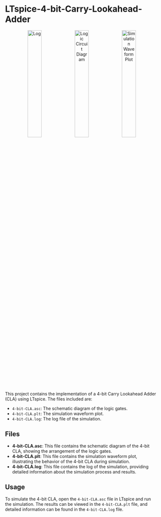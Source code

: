 # LTspice-4-bit-Carry-Lookahead-Adder

<p align="center">
  <img src="LTspice-4-bit-Carry-Lookdahead_Adder/log.png" alt="Log" width="30%">
  <img src="LTspice-4-bit-Carry-Lookdahead_Adder/Logic Circuit Diagram.png" alt="Logic Circuit Diagram" width="30%">
  <img src="LTspice-4-bit-Carry-Lookdahead_Adder/Simulation Waveform Plot.png" alt="Simulation Waveform Plot" width="30%">
</p>

This project contains the implementation of a 4-bit Carry Lookahead Adder (CLA) using LTspice. The files included are:

- `4-bit-CLA.asc`: The schematic diagram of the logic gates.
- `4-bit-CLA.plt`: The simulation waveform plot.
- `4-bit-CLA.log`: The log file of the simulation.

## Files

- **4-bit-CLA.asc**: This file contains the schematic diagram of the 4-bit CLA, showing the arrangement of the logic gates.
- **4-bit-CLA.plt**: This file contains the simulation waveform plot, illustrating the behavior of the 4-bit CLA during simulation.
- **4-bit-CLA.log**: This file contains the log of the simulation, providing detailed information about the simulation process and results.

## Usage

To simulate the 4-bit CLA, open the `4-bit-CLA.asc` file in LTspice and run the simulation. The results can be viewed in the `4-bit-CLA.plt` file, and detailed information can be found in the `4-bit-CLA.log` file.